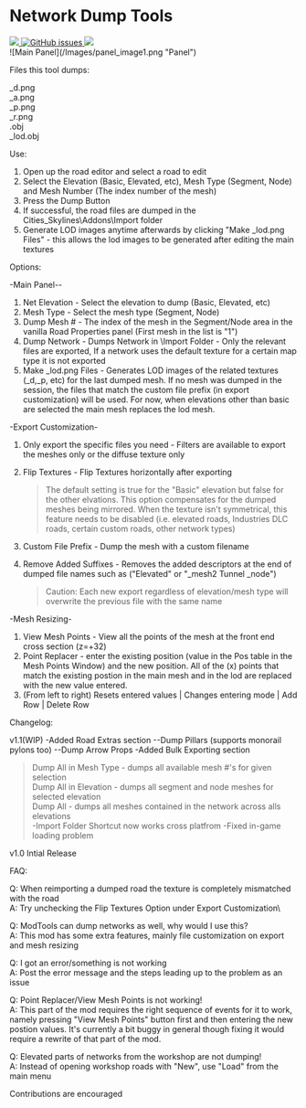 # Network Dump Tools

<a href="../../releases/latest">
		<img src="https://img.shields.io/github/release/cgameworld/networkdumptools.svg?style=flat" />
</a>
 
<a href="https://github.com/Cgameworld/NetworkDumpTools/issues">
	<img alt="GitHub issues" src="https://img.shields.io/github/issues/Cgameworld/NetworkDumpTools">
</a>

<a href="https://steamcommunity.com/sharedfiles/filedetails/?id=1845697704">
		<img src="https://img.shields.io/badge/download-gray.svg?style=flat&logo=steam" />
	</a>
  
<br/>
![Main Panel](/Images/panel_image1.png "Panel")

Files this tool dumps:

_d.png\
_a.png\
_p.png\
_r.png\
.obj\
_lod.obj

Use:
1) Open up the road editor and select a road to edit
2) Select the Elevation (Basic, Elevated, etc), Mesh Type (Segment, Node) and Mesh Number (The index number of the mesh)
3) Press the Dump Button
4) If successful, the road files are dumped in the Cities_Skylines\Addons\Import folder
5) Generate LOD images anytime afterwards by clicking "Make _lod.png Files" - this allows the lod images to be generated after editing the main textures

Options:

-Main Panel--
1) Net Elevation - Select the elevation to dump (Basic, Elevated, etc)
2) Mesh Type - Select the mesh type (Segment, Node)
3) Dump Mesh # - The index of the mesh in the Segment/Node area in the vanilla Road Properties panel (First mesh in the list is "1")
4) Dump Network - Dumps Network in \Import Folder - Only the relevant files are exported, If a network uses the default texture for a certain map type it is not exported
5) Make _lod.png Files - Generates LOD images of the related textures (_d,_p, etc) for the last dumped mesh. If no mesh was dumped in the session, the files that match the custom file prefix (in export customization) will be used. For now, when elevations other than basic are selected the main mesh replaces the lod mesh.

-Export Customization-
1) Only export the specific files you need - Filters are available to export the meshes only or the diffuse texture only
2) Flip Textures - Flip Textures horizontally after exporting
	 >The default setting is true for the "Basic" elevation but false for the other elvations. This option compensates for the dumped meshes being mirrored. When the texture isn't symmetrical, this feature needs to be disabled (i.e. elevated roads, Industries DLC roads, certain custom roads, other network types)

3) Custom File Prefix - Dump the mesh with a custom filename
4) Remove Added Suffixes - Removes the added descriptors at the end of dumped file names such as ("Elevated" or "_mesh2 Tunnel _node")
	>Caution: Each new export regardless of elevation/mesh type will overwrite the previous file with the same name

-Mesh Resizing-
1) View Mesh Points - View all the points of the mesh at the front end cross section (z=+32)
2) Point Replacer - enter the existing position (value in the Pos table in the Mesh Points Window) and the new position. All of the (x) points that match the existing postion in the main mesh and in the lod are replaced with the new value entered.
3) (From left to right) Resets entered values | Changes entering mode | Add Row | Delete Row


Changelog:

v1.1(WIP)
-Added Road Extras section
--Dump Pillars (supports monorail pylons too)
--Dump Arrow Props
-Added Bulk Exporting section
   >Dump All in Mesh Type - dumps all available mesh #'s for given selection\
   >Dump All in Elevation - dumps all segment and node meshes for selected elevation\
   >Dump All - dumps all meshes contained in the network across alls elevations\
-Import Folder Shortcut now works cross platfrom
-Fixed in-game loading problem


v1.0
Intial Release

FAQ:

Q: When reimporting a dumped road the texture is completely mismatched with the road\
A: Try unchecking the Flip Textures Option under Export Customization\

Q: ModTools can dump networks as well, why would I use this?\
A: This mod has some extra features, mainly file customization on export and mesh resizing

Q: I got an error/something is not working\
A: Post the error message and the steps leading up to the problem as an issue

Q: Point Replacer/View Mesh Points is not working!\
A: This part of the mod requires the right sequence of events for it to work, namely pressing "View Mesh Points" button first and then entering the new postion values. It's currently a bit buggy in general though fixing it would require a rewrite of that part of the mod.

Q: Elevated parts of networks from the workshop are not dumping!\
A: Instead of opening workshop roads with "New", use "Load" from the main menu

Contributions are encouraged